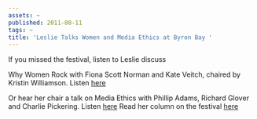 ```yaml
---
assets: ~
published: 2011-08-11
tags: ~
title: 'Leslie Talks Women and Media Ethics at Byron Bay '
---
```

If you missed the festival, listen to Leslie discuss 

Why Women Rock with Fiona Scott Norman and Kate Veitch, chaired by Kristin Williamson. Listen [here](http://www.abc.net.au/local/audio/2011/08/06/3287196.htm)

Or hear her chair a talk on Media Ethics with Phillip Adams, Richard Glover and Charlie Pickering. Listen [here](http://www.abc.net.au/local/stories/2011/08/07/3287542.htm)
Read her column on the festival [here](http://cannold.com/writings)